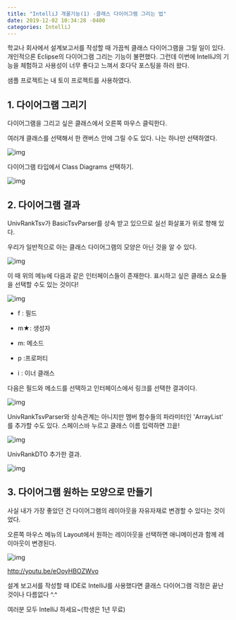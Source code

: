 ```yaml
---
title: "IntelliJ 개꿀기능(1) -클래스 다이어그램 그리는 법"
date: 2019-12-02 10:34:28 -0400
categories: IntelliJ
---
```


학교나 회사에서 설계보고서를 작성할 때 가끔씩 클래스 다이어그램을 그릴 일이 있다. 개인적으론 Eclipse의 다이어그램 그리는 기능이 불편했다. 그런데 이번에 IntelliJ의 기능을 체험하고 사용성이 너무 좋다고 느껴서 호다닥 포스팅을 하러 왔다.

샘플 프로젝트는 내 토이 프로젝트를 사용하였다.



## 1. 다이어그램 그리기

다이어그램을 그리고 싶은 클래스에서 오른쪽 마우스 클릭한다.

여러개 클래스를 선택해서 한 캔버스 안에 그릴 수도 있다. 나는 하나만 선택하였다.

![img](https://lh5.googleusercontent.com/l9dTMXw4cHfNt7jTSnBXmfHu6KGQLMQFlg4mo3Ex43qaikZJ4hJbF1G1YrfmhJ-wPRwtJzEH6ukxXjvzlHy-XNy_prZZePfpabp1yH2X1nO4550lUCwqlEnQ2bErai97LNIs3mTy)



다이어그램 타입에서 Class Diagrams 선택하기.

![img](https://lh6.googleusercontent.com/-cy867ppBNLRa790vBQtQitZ2HrQuw10kZq9hEQrVq_2UEtoC5m9JYx-6fqL33oka35KU7VOvuyNJjA_0n8esrmrRWdCYqanQuK5J9eckVHreehz5hniRH_g6acc-SCMnKVcr4DO)



## 2. 다이어그램 결과

UnivRankTsv가 BasicTsvParser를 상속 받고 있으므로 실선 화살표가 위로 향해 있다.

우리가 일반적으로 아는 클래스 다이어그램의 모양은 아닌 것을 알 수 있다. 

![img](https://lh5.googleusercontent.com/9vDHiYphzJf2eBKIoXtypbIGNC88obcrmLdc5OnT0HKCCpMowrYuRueYowqjE0i2e2ZRRuVEkHNOC5qZSaX1KJ3KteE7Z3sP-O6mbO4bQi_fYr4vq4mcRKqXOt095WrMOeYWzVMy)

이 때 위의 메뉴에 다음과 같은 인터페이스들이 존재한다. 표시하고 싶은 클래스 요소들을 선택할 수도 있는 것이다!

![img](https://lh3.googleusercontent.com/xm1fN5YVKeCR3CwEk1J72GbShodkyLbKu9og_zEm5iXRphV6hhY1c07Jz2Jj-DPMkXQ7CLVci2fc_JhfkxUkFctdL2piz7K55RRYj_LgGC7ZlBv9uRjg7TRxIEygmoAajS2mhtPS)

- f : 필드

- m★: 생성자

- m: 메소드

- p :프로퍼티

- i : 이너 클래스

  

다음은 필드와 메소드를 선택하고 인터페이스에서 링크를 선택한 결과이다.

![img](https://lh5.googleusercontent.com/KKccOm_bBOOSRT98XphPnN4TNAclvEjZjQ0YFITnHLg_DUE271qLcSwQOVdFm_b3VeiYaJobIDv6l5lIvWsxMYOHTWHrdcpqxP4cnxsUQY6S4KOO8K43aU6hdjBir-MY3H5rLFR-)

UnivRankTsvParser와 상속관계는 아니지만 멤버 함수들의 파라미터인 'ArrayList<UnivRankDTO>' 를 추가할 수도 있다. 스페이스바 누르고 클래스 이름 입력하면 끄읕!

 

![img](https://lh3.googleusercontent.com/YcMH0VTpkD2LZsfS1EZgyIFyw5AaYVvgYyzjlPH1n2OvLcglDDdjsnjgjmVaSTVog2IG4lW-aKSV8t1PzmH8grtyt4w3YIt9nm9eB4BgNQAYGEfe5kT0iQ-1fTygNvypQQ89dwVo)



UnivRankDTO 추가한 결과.

![img](https://lh3.googleusercontent.com/6e_Ki1rQZc_vaC6X1PPF3Vvl3Jo9gEz6riA8CdjA3vWYjG5zt98IN7SuOiBcW25ycO64VjfTpNhS27OiaYru-ISfX04QgKCphwQit5XWlGgcHVNZ3xpX-7JPzGodHC5hTy8JY5hT)

## 3. 다이어그램 원하는 모양으로 만들기

사실 내가 가장 좋았던 건 다이어그램의 레이아웃을 자유자재로 변경할 수 있다는 것이었다.

오른쪽 마우스 메뉴의 Layout에서 원하는 레이아웃을 선택하면 애니메이션과 함께 레이아웃이 변경된다.

![img](https://lh5.googleusercontent.com/nzJYKWsjFwZAX28ghi7NFtGavr1gdDVky_iZDKB5YK0S7UcFwyGAPaO9ebzA651XL2VFVKNF1GXxnV4UoCC60ZbbrOrMOM4eO42ohBaFmPR9-JfMBa7iazWaS2mg8IhB-2_Kd5UK)

http://youtu.be/eOoyHBOZWvo

설계 보고서를 작성할 때 IDE로 IntelliJ를 사용했다면 클래스 다이어그램 걱정은 끝난 것이나 다름없다 ^.^

여러분 모두 IntelliJ 하세요~(학생은 1년 무료)


